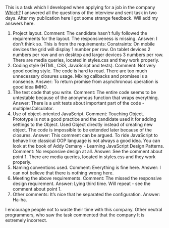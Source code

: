 This is a task which I developed when applying for a job in the company 
[Which?](http://www.which.co.uk/) I answered all the questions of the interview and sent task in two days. 
After my publication here I got some strange feedback. Will add my answers here. 

1. Project layout.
Comment: The candidate hasn’t fully followed the requirements for the layout. The responsiveness is missing.
Answer: I don't think so. 
This is from the requirements: 
Constraints: On mobile devices the grid will display 1 number per row. On tablet devices 2 
numbers per row and on desktop and larger devices 3 numbers per row.
There are media queries, located in styles.css and they work properly.
2. Coding style (HTML, CSS, JavaScript and tests).
Comment: Not very good coding style. The code is hard to read.
There are too much unnecessary closures usage. Mixing callbacks and promises is a nonsense.
Answer: To return promise from asynchronous operation is good idea IMHO.
3. The test code that you write.
Comment: The entire code seems to be untestable because of the anonymous function that wraps everything.
Answer: There is a unit tests about important part of the code - multiplesCalculator.
4. Use of object-oriented JavaScript.
Comment: Touching Object. Prototype is not a good practice and the candidate used it for adding settings to the Object.
Used Object directly instead of creating new object. The code is impossible to be extended later because of the closures.
Answer: This comment can be argued. To ride JavaScript to behave like classical OOP language is not always a good idea. 
You can look at the book of Addy Osmany - Learning JavaScript Design Patterns.
Comment: No responsive design at all.
Answer: See the comment about point 1. There are media queries, located in styles.css and they work properly.
6. Naming conventions used.
Comment: Everything is fine here.
Answer: I can not believe that there is nothing wrong here.
7. Meeting the above requirements.
Comment: The missed the responsive design requirement.
Answer: Lying third time. Will repeat - see the comment about point 1.
8. Other comments: It’s nice that he separated the configuration.
Answer: Ha-ha.

I encourage people not to waste their time with this company. Other neutral programmers, who saw the task commented that the company
It is extremely incorrect.
